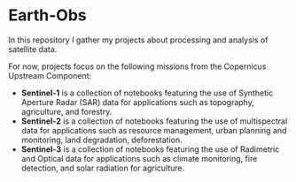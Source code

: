 # Earth-Obs
In this repository I gather my projects about processing and analysis of satellite data.

For now, projects focus on the following missions from the Copernicus Upstream Component:

- **Sentinel-1** is a collection of notebooks featuring the use of Synthetic Aperture Radar (SAR) data for applications such as topography, agriculture, and forestry.
- **Sentinel-2** is a collection of notebooks featuring the use of multispectral data for applications such as resource management, urban planning and monitoring, land degradation, deforestation.
- **Sentinel-3** is a collection of notebooks featuring the use of Radimetric and Optical data for applications such as climate monitoring, fire detection, and solar radiation for agriculture.





